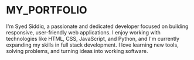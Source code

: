# MY_PORTFOLIO
I'm Syed Siddiq, a passionate and dedicated developer focused on building responsive, user-friendly web applications. I enjoy working with technologies like HTML, CSS, JavaScript, and Python, and I'm currently expanding my skills in full stack development. I love learning new tools, solving problems, and turning ideas into working software.
